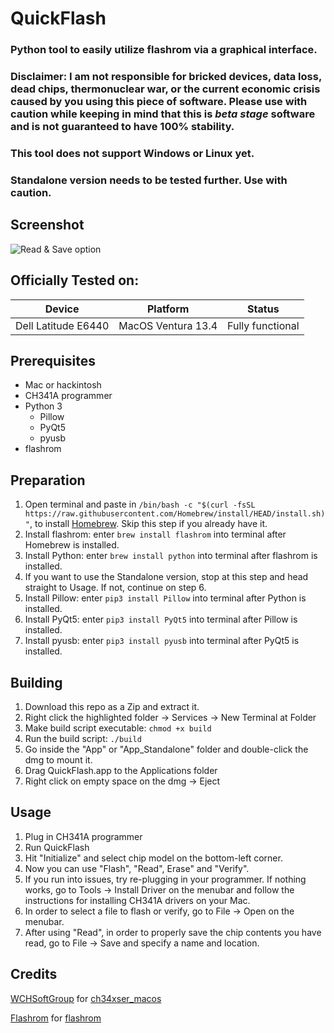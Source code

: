 # QuickFlash
### Python tool to easily utilize flashrom via a graphical interface. 
### Disclaimer: I am not responsible for bricked devices, data loss, dead chips, thermonuclear war, or the current economic crisis caused by you using this piece of software. Please use with caution while keeping in mind that this is *beta stage* software and is not guaranteed to have 100% stability. 
### This tool does not support Windows or Linux yet.
### Standalone version needs to be tested further. Use with caution.

## Screenshot
<picture>
  <source media="(prefers-color-scheme: dark)" srcset="https://github.com/RestlessGoose/QuickFlash/blob/main/Extra/Screenshots/dark.png?raw=true">
  <source media="(prefers-color-scheme: light)" srcset="https://github.com/RestlessGoose/QuickFlash/blob/main/Extra/Screenshots/light.png?raw=true">
  <img alt="Read & Save option">
</picture>


Officially Tested on:
---------------------
| Device              | Platform           | Status           |
|---------------------|--------------------|------------------|
| Dell Latitude E6440 | MacOS Ventura 13.4 | Fully functional |


Prerequisites
-------------
- Mac or hackintosh
- CH341A programmer
- Python 3
    - Pillow
    - PyQt5
    - pyusb
- flashrom

Preparation
-----------
1. Open terminal and paste in `/bin/bash -c "$(curl -fsSL https://raw.githubusercontent.com/Homebrew/install/HEAD/install.sh)"`, to install [Homebrew](https://brew.sh/). Skip this step if you already have it.
2. Install flashrom: enter `brew install flashrom` into terminal after Homebrew is installed.
4. Install Python: enter `brew install python` into terminal after flashrom is installed.
5. If you want to use the Standalone version, stop at this step and head straight to Usage. If not, continue on step 6.
6. Install Pillow: enter `pip3 install Pillow` into terminal after Python is installed.
7. Install PyQt5: enter `pip3 install PyQt5` into terminal after Pillow is installed.
8. Install pyusb: enter `pip3 install pyusb` into terminal after PyQt5 is installed.

Building
--------
1. Download this repo as a Zip and extract it.
2. Right click the highlighted folder -> Services -> New Terminal at Folder
3. Make build script executable: `chmod +x build`
4. Run the build script: `./build`
5. Go inside the "App" or "App_Standalone" folder and double-click the dmg to mount it.
6. Drag QuickFlash.app to the Applications folder
7. Right click on empty space on the dmg -> Eject

Usage
-----
1. Plug in CH341A programmer
2. Run QuickFlash
3. Hit "Initialize" and select chip model on the bottom-left corner.
4. Now you can use "Flash", "Read", Erase" and "Verify".
5. If you run into issues, try re-plugging in your programmer. If nothing works, go to Tools -> Install Driver on the menubar and follow the instructions for installing CH341A drivers on your Mac.
6. In order to select a file to flash or verify, go to File -> Open on the menubar.
7. After using "Read", in order to properly save the chip contents you have read, go to File -> Save and specify a name and location.

Credits
-------
[WCHSoftGroup](https://github.com/WCHSoftGroup) for [ch34xser_macos](https://github.com/WCHSoftGroup/ch34xser_macos)

[Flashrom](https://www.flashrom.org/Flashrom) for [flashrom](https://github.com/flashrom/flashrom)
